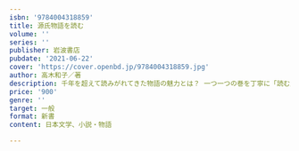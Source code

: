 ```yaml
---
isbn: '9784004318859'
title: 源氏物語を読む
volume: ''
series: ''
publisher: 岩波書店
pubdate: '2021-06-22'
cover: 'https://cover.openbd.jp/9784004318859.jpg'
author: 高木和子／著
description: 千年を超えて読みがれてきた物語の魅力とは？ 一つ一つの巻を丁寧に「読む」ことからその本質に迫る。
price: '900'
genre: ''
target: 一般
format: 新書
content: 日本文学、小説・物語

---
```

